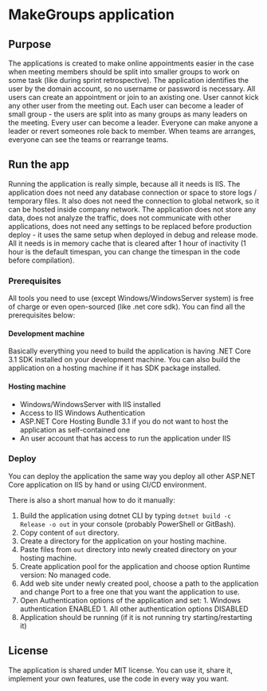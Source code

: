 # MakeGroups application
  
  ## Purpose
  The applications is created to make online appointments easier in the case when meeting members should be split into smaller groups to work on some task (like during sprint retrospective). The application identifies the user by the domain account, so no username or password is necessary. All users can create an appointment or join to an axisting one. User cannot kick any other user from the meeting out. Each user can become a leader of small group - the users are split into as many groups as many leaders on the meeting. Every user can become a leader. Everyone can make anyone a leader or revert someones role back to member. When teams are arranges, everyone can see the teams or rearrange teams.
  ## Run the app
  Running the application is really simple, because all it needs is IIS. The application does not need any database connection or space to store logs / temporary files. It also does not need the connection to global network, so it can be hosted inside company network. The application does not store any data, does not analyze the traffic, does not communicate with other applications, does not need any settings to be replaced before production deploy - it uses the same setup when deployed in debug and release mode. All it needs is in memory cache that is cleared after 1 hour of inactivity (1 hour is the default timespan, you can change the timespan in the code before compilation).
  ### Prerequisites
  All tools you need to use (except Windows/WindowsServer system) is free of charge or even open-sourced (like .net core sdk). You can find all the prerequisites below:
  #### Development machine
  Basically everything you need to build the application is having .NET Core 3.1 SDK installed on your development machine.
  You can also build the application on a hosting machine if it has SDK package installed.
  #### Hosting machine
  * Windows/WindowsServer with IIS installed
  * Access to IIS Windows Authentication
  * ASP.NET Core Hosting Bundle 3.1 if you do not want to host the application as self-contained one
  * An user account that has access to run the application under IIS
  
  ### Deploy
  You can deploy the application the same way you deploy all other ASP.NET Core application on IIS by hand or using CI/CD environment. 
  
  There is also a short manual how to do it manually:
  1. Build the application using dotnet CLI by typing `dotnet build -c Release -o out` in your console (probably PowerShell or GitBash).
  1. Copy content of `out` directory.
  1. Create a directory for the application on your hosting machine.
  1. Paste files from `out` directory into newly created directory on your hosting machine.
  1. Create application pool for the application and choose option Runtime version: No managed code.
  1. Add web site under newly created pool, choose a path to the application and change Port to a free one that you want the application to use.
  1. Open Authentication options of the application and set:
    1. Windows authentication ENABLED
    1. All other authentication options DISABLED
  1. Application should be running (if it is not running try starting/restarting it)
  
  ## License
  The application is shared under MIT license. You can use it, share it, implement your own features, use the code in every way you want.
  
